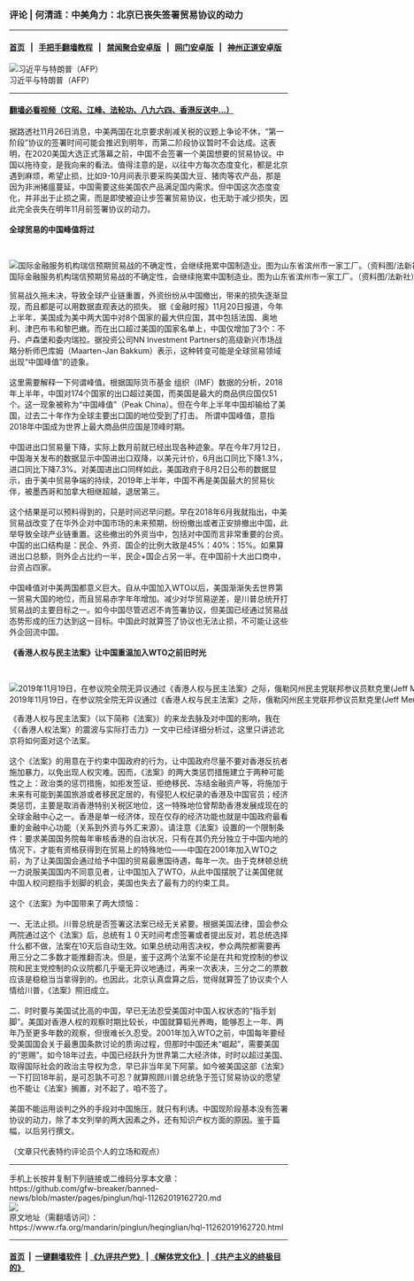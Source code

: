 ### 评论 | 何清涟：中美角力：北京已丧失签署贸易协议的动力
------------------------

#### [首页](https://github.com/gfw-breaker/banned-news/blob/master/README.md) &nbsp;&nbsp;|&nbsp;&nbsp; [手把手翻墙教程](https://github.com/gfw-breaker/guides/wiki) &nbsp;&nbsp;|&nbsp;&nbsp; [禁闻聚合安卓版](https://github.com/gfw-breaker/bn-android) &nbsp;&nbsp;|&nbsp;&nbsp; [网门安卓版](https://github.com/oGate2/oGate) &nbsp;&nbsp;|&nbsp;&nbsp; [神州正道安卓版](https://github.com/SzzdOgate/update) 



<div id="headerimg">
 <img alt="习近平与特朗普（AFP）" src="https://www.rfa.org/mandarin/pinglun/chenpokong/chenpokong-07132018112956.html/p8873401a257266581.jpg/image" title="习近平与特朗普（AFP）"/>
 <div id="headerimgcontents">
  <div id="headerimgcaption">
   <span>
    习近平与特朗普（AFP）
   </span>
   <!-- zoomattribute -->
  </div>
  <!-- headerimgcaption -->
 </div>
 <!-- headerimagecontents -->
</div>

<hr/>


#### [翻墙必看视频（文昭、江峰、法轮功、八九六四、香港反送中...）](https://github.com/gfw-breaker/banned-news/blob/master/pages/links.md)

<div id="storytext">
 <div>
  <div class="slot_header">
  </div>
 </div>
 <p>
  据路透社11月26日消息，中美两国在北京要求削减关税的议题上争论不休，“第一阶段”协议的签署时间可能会推迟到明年，而第二阶段协议暂时不会达成。这表明，在2020美国大选正式落幕之前，中国不会签署一个美国想要的贸易协议。中国以拖待变，是我向来的看法。值得注意的是，以往中方每次态度变化，都是北京遇到麻烦，希望止损，比如9-10月间表示要采购美国大豆、猪肉等农产品，那是因为非洲猪瘟蔓延，中国需要这些美国农产品满足国内需求。但中国这次态度变化，并非出于止损之需，而是即使被迫让步签署贸易协议，也无助于减少损失，因此完全丧失在明年11月前签署协议的动力。
  <br/>
  <br/>
  <b>
   全球贸易的中国峰值将过
  </b>
 </p>
 <p>
  <b>
  </b>
  <br/>
  <div class="image-inline captioned" style="width:1500px;">
   <div style="width:1500px;">
    <img alt="国际金融服务机构瑞信预期贸易战的不确定性，会继续拖累中国制造业。图为山东省滨州市一家工厂。（资料图/法新社）" src="https://www.rfa.org/mandarin/yataibaodao/jingmao/ql1-07162019070708.html/000_1GJ84F-1.jpg" title="国际金融服务机构瑞信预期贸易战的不确定性，会继续拖累中国制造业。图为山东省滨州市一家工厂。（资料图/法新社）"/>
   </div>
   <div class="image-caption">
    <span style="width:1500px;">
     国际金融服务机构瑞信预期贸易战的不确定性，会继续拖累中国制造业。图为山东省滨州市一家工厂。（资料图/法新社）
    </span>
    <span class="copyright">
    </span>
   </div>
  </div>
 </p>
 <p>
  贸易战久拖未决，导致全球产业链重置，外资纷纷从中国撤出，带来的损失逐渐显现，而且都是可以用数据直观表达的损失。 据《金融时报》11月20日报道，今年上半年，美国成为美中两大国中对8个国家的最大供应国，其中包括法国、奥地利、津巴布韦和黎巴嫩。而在出口超过美国的国家名单上，中国仅增加了3个：不丹、卢森堡和委内瑞拉。据投资公司NN Investment Partners的高级新兴市场战略分析师巴库姆（Maarten-Jan Bakkum）表示，这种转变可能是全球贸易领域出现“中国峰值”的迹象。
  <br/>
  <br/>
  这里需要解释一下何谓峰值。根据国际货币基金 组织（IMF）数据的分析，2018年上半年，中国对174个国家的出口超过美国，而美国是最大的商品供应国仅51个。这一现象被称为“中国峰值”（Peak China）。但在今年上半年中国却输给了美国，过去二十年作为全球主要出口国的地位受到了打击。 所谓中国峰值，意指2018年中国成为世界上最大商品供应国是顶峰时期。
  <br/>
  <br/>
  中国进出口贸易量下降，实际上数月前就已经出现各种迹象。早在今年7月12日，中国海关发布的数据显示中国进出口双降，以美元计价，6月出口同比下降1.3%，进口同比下降7.3%。对美国进出口同样如此，美国政府于8月2日公布的数据显示，由于美中贸易争端的持续，2019年上半年，中国不再是美国最大的贸易伙伴，被墨西哥和加拿大相继超越，退居第三。
  <br/>
  <br/>
  这个结果是可以预料得到的，只是时间迟早问题。早在2018年6月我就指出，中美贸易战改变了在华外企对中国市场的未来预期，纷纷撤出或者正安排撤出中国，此举导致全球产业链重置。这些撤出的外资当中，包括对中国而言非常重要的台资。中国的出口结构是：民企、外资、国企的比例大致是45%：40%：15%。如果算进出口总额，则外企占比约一半，民企+国企占另一半。在中国前十大出口商中，台资占四家。
  <br/>
  <br/>
  中国峰值对中美两国都意义巨大。自从中国加入WTO以后，美国渐渐失去世界第一贸易大国的地位，而且贸易赤字年年增加。减少对华贸易逆差，是川普总统开打贸易战的主要目标之一。如今中国尽管迟迟不肯签署协议，但美国已经通过贸易战态势形成的压力达到这一目标。中国此时就算签了协议也无法止损，不可能让这些外企回流中国。
  <br/>
  <br/>
  <b>
   《香港人权与民主法案》让中国重温加入WTO之前旧时光
  </b>
 </p>
 <p>
  <br/>
  <div class="image-inline captioned" style="width:1744px;">
   <div style="width:1744px;">
    <img alt="2019年11月19日，在参议院全院无异议通过《香港人权与民主法案》之际，俄勒冈州民主党联邦参议员默克里(Jeff Merkley)在院会发表演说。（推特图片/Josh Hawley‏@HawleyMO） " src="https://www.rfa.org/mandarin/yataibaodao/gangtai/ql1-11202019064529.html/EJxYfZEVAAAoo-I.jpg" title="2019年11月19日，在参议院全院无异议通过《香港人权与民主法案》之际，俄勒冈州民主党联邦参议员默克里(Jeff Merkley)在院会发表演说。（推特图片/Josh Hawley‏@HawleyMO） "/>
   </div>
   <div class="image-caption">
    <span style="width:1744px;">
     2019年11月19日，在参议院全院无异议通过《香港人权与民主法案》之际，俄勒冈州民主党联邦参议员默克里(Jeff Merkley)在院会发表演说。（推特图片/Josh Hawley‏@HawleyMO）
    </span>
    <span class="copyright">
    </span>
   </div>
  </div>
 </p>
 <p>
  《香港人权与民主法案》（以下简称《法案》）的来龙去脉及对中国的影响，我在《〈香港人权法案〉的震波与实际打击力》一文中已经详细分析过，这里只讲述北京将如何面对这个法案。
  <br/>
  <br/>
  这个《法案》的用意在于约束中国政府的行为，让中国政府尽量不要对香港反抗者施加暴力，以免出现人权灾难。因而，《法案》的两大类惩罚措施建立于两种可能性之上：政治类的惩罚措施，如拒发签证、拒绝移民、冻结金融资产等，将施加于未来有可能到美国旅游或者移民定居的，有侵犯人权纪录的香港及中国官员；经济类惩罚，主要是取消香港特别关税区地位，这一特殊地位曾帮助香港发展成现在的全球金融中心之一。香港是单一经济体，现在仅存的经济功能也就是中国政府最看重的金融中心功能（关系到外资与外汇来源）。请注意《法案》设置的一个限制条件：要求美国国务院每年审核香港的自治状况，只有在其仍充分独立于中国内地的情况下，才能有资格获得到在贸易上的特殊地位——中国在2001年加入WTO之前，为了让美国国会通过给予中国的贸易最惠国待遇，每年一次。由于克林顿总统一力说服美国国内不同意见者，让中国加入了WTO，从此中国摆脱了让美国佬就中国人权问题指手划脚的机会，美国也失去了最有力的约束工具。
  <br/>
  <br/>
  这个《法案》为中国带来了两大烦恼：
  <br/>
  <br/>
  一、无法止损。川普总统是否签署这法案已经无关紧要。根据美国法律，国会参众两院通过这个《法案》后，总统有１０天时间考虑签署或者提出反对，若总统选择什么都不做，法案在10天后自动生效。如果总统动用否决权，参众两院都需要再用三分之二多数才能推翻否决。但是，鉴于这两个法案不论是在共和党控制的参议院和民主党控制的众议院都几乎毫无异议地通过，再来一次表决，三分之二的票数应该是稳稳当当拿得到的。也因此，北京认真盘算之后，觉得就算签了协议卖个人情给川普，《法案》照旧成立。
  <br/>
  <br/>
  二、时时要与美国试比高的中国，早已无法忍受美国对中国人权状态的“指手划脚”。美国对香港人权的观察时期比较长，中国就算韬光养晦，能够忍上一年、两年乃至更多年数的观察，但很难长久忍受。2001年加入WTO之前，中国每年要经受美国国会关于最惠国条款讨论的质询过程，但那时中国还未“崛起”，需要美国的“恩赐”。如今18年过去，中国已经跃升为世界第二大经济体，时时以超过美国、取得国际社会的政治主导权为念，早已非当年吴下阿蒙。如今被美国这部《法案》一下打回18年前，是可忍孰不可忍？就算照顾川普总统急于签订贸易协议的愿望也不能让《法案》搁置，对不起了，咱不签了。
  <br/>
  <br/>
  美国不能运用谈判之外的手段对中国施压，就只有利诱。中国现阶段基本没有签署协议的动力，除了本文列举的两大因素之外，还有知识产权方面的原因。鉴于篇幅，以后另行撰文。
  <br/>
  <br/>
  （文章只代表特约评论员个人的立场和观点）
 </p>
</div>

<hr/>
手机上长按并复制下列链接或二维码分享本文章：<br/>
https://github.com/gfw-breaker/banned-news/blob/master/pages/pinglun/hql-11262019162720.md <br/>
<a href='https://github.com/gfw-breaker/banned-news/blob/master/pages/pinglun/hql-11262019162720.md'><img src='https://github.com/gfw-breaker/banned-news/blob/master/pages/pinglun/hql-11262019162720.md.png'/></a> <br/>
原文地址（需翻墙访问）：https://www.rfa.org/mandarin/pinglun/heqinglian/hql-11262019162720.html


------------------------
#### [首页](https://github.com/gfw-breaker/banned-news/blob/master/README.md) &nbsp;|&nbsp; [一键翻墙软件](https://github.com/gfw-breaker/nogfw/blob/master/README.md) &nbsp;| [《九评共产党》](https://github.com/gfw-breaker/9ping.md/blob/master/README.md#九评之一评共产党是什么) | [《解体党文化》](https://github.com/gfw-breaker/jtdwh.md/blob/master/README.md) | [《共产主义的终极目的》](https://github.com/gfw-breaker/gczydzjmd.md/blob/master/README.md)


<img src='http://gfw-breaker.win/banned-news/pages/pinglun/hql-11262019162720.md' width='0px' height='0px'/>